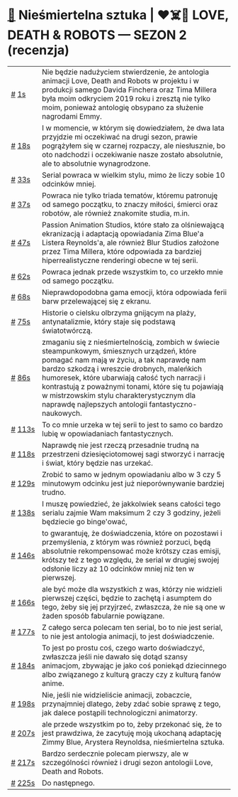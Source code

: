 # [🔗](https://www.youtube.com/watch?v=2fhrRQGho5o) Nieśmiertelna sztuka | ❤️☠️🤖 LOVE, DEATH & ROBOTS — SEZON 2 (recenzja)

<table>
    <tr id="t1">
        <td><a href="#t1">#</a>&nbsp;<a href="https://www.youtube.com/watch?v=2fhrRQGho5o&t=1">1s</a></td>
        <td>Nie będzie nadużyciem stwierdzenie, że antologia animacji Love, Death and Robots w projektu i w produkcji samego Davida Finchera oraz Tima Millera była moim odkryciem 2019 roku i zresztą nie tylko moim, ponieważ antologię obsypano za służenie nagrodami Emmy.</td>
    </tr>
    <tr id="t18">
        <td><a href="#t18">#</a>&nbsp;<a href="https://www.youtube.com/watch?v=2fhrRQGho5o&t=18">18s</a></td>
        <td>I w momencie, w którym się dowiedziałem, że dwa lata przyjdzie mi oczekiwać na drugi sezon, prawie pogrążyłem się w czarnej rozpaczy, ale niesłusznie, bo oto nadchodzi i oczekiwanie nasze zostało absolutnie, ale to absolutnie wynagrodzone.</td>
    </tr>
    <tr id="t33">
        <td><a href="#t33">#</a>&nbsp;<a href="https://www.youtube.com/watch?v=2fhrRQGho5o&t=33">33s</a></td>
        <td>Serial powraca w wielkim stylu, mimo że liczy sobie 10 odcinków mniej.</td>
    </tr>
    <tr id="t37">
        <td><a href="#t37">#</a>&nbsp;<a href="https://www.youtube.com/watch?v=2fhrRQGho5o&t=37">37s</a></td>
        <td>Powraca nie tylko triada tematów, któremu patronuję od samego początku, to znaczy miłości, śmierci oraz robotów, ale również znakomite studia, m.in.</td>
    </tr>
    <tr id="t47">
        <td><a href="#t47">#</a>&nbsp;<a href="https://www.youtube.com/watch?v=2fhrRQGho5o&t=47">47s</a></td>
        <td>Passion Animation Studios, które stało za olśniewającą ekranizacją i adaptacją opowiadania Zima Blue'a Listera Reynolds'a, ale również Blur Studios założone przez Tima Millera, które odpowiada za bardziej hiperrealistyczne renderingi obecne w tej serii.</td>
    </tr>
    <tr id="t62">
        <td><a href="#t62">#</a>&nbsp;<a href="https://www.youtube.com/watch?v=2fhrRQGho5o&t=62">62s</a></td>
        <td>Powraca jednak przede wszystkim to, co urzekło mnie od samego początku.</td>
    </tr>
    <tr id="t68">
        <td><a href="#t68">#</a>&nbsp;<a href="https://www.youtube.com/watch?v=2fhrRQGho5o&t=68">68s</a></td>
        <td>Nieprawdopodobna gama emocji, która odpowiada ferii barw przelewającej się z ekranu.</td>
    </tr>
    <tr id="t75">
        <td><a href="#t75">#</a>&nbsp;<a href="https://www.youtube.com/watch?v=2fhrRQGho5o&t=75">75s</a></td>
        <td>Historie o cielsku olbrzyma gnijącym na plaży, antynatalizmie, który staje się podstawą światotwórczą.</td>
    </tr>
    <tr id="t86">
        <td><a href="#t86">#</a>&nbsp;<a href="https://www.youtube.com/watch?v=2fhrRQGho5o&t=86">86s</a></td>
        <td>zmaganiu się z nieśmiertelnością, zombich w świecie steampunkowym, śmiesznych urządzeń, które pomagać nam mają w życiu, a tak naprawdę nam bardzo szkodzą i wreszcie drobnych, maleńkich humoresek, które ubarwiają całość tych narracji i kontrastują z poważnymi tonami, które się tu pojawiają w mistrzowskim stylu charakterystycznym dla naprawdę najlepszych antologii fantastyczno-naukowych.</td>
    </tr>
    <tr id="t113">
        <td><a href="#t113">#</a>&nbsp;<a href="https://www.youtube.com/watch?v=2fhrRQGho5o&t=113">113s</a></td>
        <td>To co mnie urzeka w tej serii to jest to samo co bardzo lubię w opowiadaniach fantastycznych.</td>
    </tr>
    <tr id="t118">
        <td><a href="#t118">#</a>&nbsp;<a href="https://www.youtube.com/watch?v=2fhrRQGho5o&t=118">118s</a></td>
        <td>Naprawdę nie jest rzeczą przesadnie trudną na przestrzeni dziesięciotomowej sagi stworzyć i narrację i świat, który będzie nas urzekać.</td>
    </tr>
    <tr id="t129">
        <td><a href="#t129">#</a>&nbsp;<a href="https://www.youtube.com/watch?v=2fhrRQGho5o&t=129">129s</a></td>
        <td>Zrobić to samo w jednym opowiadaniu albo w 3 czy 5 minutowym odcinku jest już nieporównywanie bardziej trudno.</td>
    </tr>
    <tr id="t138">
        <td><a href="#t138">#</a>&nbsp;<a href="https://www.youtube.com/watch?v=2fhrRQGho5o&t=138">138s</a></td>
        <td>I muszę powiedzieć, że jakkolwiek seans całości tego serialu zajmie Wam maksimum 2 czy 3 godziny, jeżeli będziecie go binge'ować,</td>
    </tr>
    <tr id="t146">
        <td><a href="#t146">#</a>&nbsp;<a href="https://www.youtube.com/watch?v=2fhrRQGho5o&t=146">146s</a></td>
        <td>to gwarantuję, że doświadczenia, które on pozostawi i przemyślenia, z którym was również porzuci, będą absolutnie rekompensować może krótszy czas emisji, krótszy też z tego względu, że serial w drugiej swojej odsłonie liczy aż 10 odcinków mniej niż ten w pierwszej.</td>
    </tr>
    <tr id="t166">
        <td><a href="#t166">#</a>&nbsp;<a href="https://www.youtube.com/watch?v=2fhrRQGho5o&t=166">166s</a></td>
        <td>ale być może dla wszystkich z was, którzy nie widzieli pierwszej części, będzie to zachętą i asumptem do tego, żeby się jej przyjrzeć, zwłaszcza, że nie są one w żaden sposób fabularnie powiązane.</td>
    </tr>
    <tr id="t177">
        <td><a href="#t177">#</a>&nbsp;<a href="https://www.youtube.com/watch?v=2fhrRQGho5o&t=177">177s</a></td>
        <td>Z całego serca polecam ten serial, bo to nie jest serial, to nie jest antologia animacji, to jest doświadczenie.</td>
    </tr>
    <tr id="t184">
        <td><a href="#t184">#</a>&nbsp;<a href="https://www.youtube.com/watch?v=2fhrRQGho5o&t=184">184s</a></td>
        <td>To jest po prostu coś, czego warto doświadczyć, zwłaszcza jeśli nie dawało się dotąd szansy animacjom, zbywając je jako coś poniekąd dziecinnego albo związanego z kulturą graczy czy z kulturą fanów anime.</td>
    </tr>
    <tr id="t198">
        <td><a href="#t198">#</a>&nbsp;<a href="https://www.youtube.com/watch?v=2fhrRQGho5o&t=198">198s</a></td>
        <td>Nie, jeśli nie widzieliście animacji, zobaczcie, przynajmniej dlatego, żeby zdać sobie sprawę z tego, jak dalece postąpili technologiczni animatorzy.</td>
    </tr>
    <tr id="t207">
        <td><a href="#t207">#</a>&nbsp;<a href="https://www.youtube.com/watch?v=2fhrRQGho5o&t=207">207s</a></td>
        <td>ale przede wszystkim po to, żeby przekonać się, że to jest prawdziwa, że zacytuję moją ukochaną adaptację Zimmy Blue, Arystera Reynoldsa, nieśmiertelna sztuka.</td>
    </tr>
    <tr id="t217">
        <td><a href="#t217">#</a>&nbsp;<a href="https://www.youtube.com/watch?v=2fhrRQGho5o&t=217">217s</a></td>
        <td>Bardzo serdecznie polecam pierwszy, ale w szczególności również i drugi sezon antologii Love, Death and Robots.</td>
    </tr>
    <tr id="t225">
        <td><a href="#t225">#</a>&nbsp;<a href="https://www.youtube.com/watch?v=2fhrRQGho5o&t=225">225s</a></td>
        <td>Do następnego.</td>
    </tr>
</table>